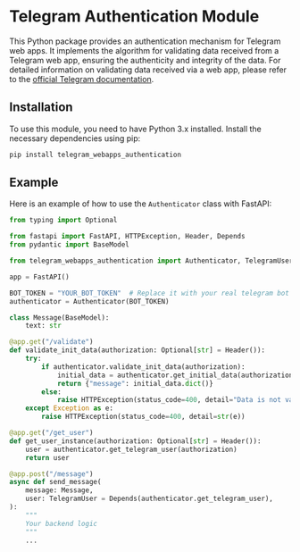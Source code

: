 # Telegram Authentication Module

This Python package provides an authentication mechanism for Telegram web apps. It implements the algorithm for validating data received from a Telegram web app, ensuring the authenticity and integrity of the data. For detailed information on validating data received via a web app, please refer to the [official Telegram documentation](https://core.telegram.org/bots/webapps#validating-data-received-via-the-web-app).

## Installation

To use this module, you need to have Python 3.x installed. Install the necessary dependencies using pip:

```bash
pip install telegram_webapps_authentication
```
## Example

Here is an example of how to use the `Authenticator` class with FastAPI:

```python
from typing import Optional

from fastapi import FastAPI, HTTPException, Header, Depends
from pydantic import BaseModel

from telegram_webapps_authentication import Authenticator, TelegramUser

app = FastAPI()

BOT_TOKEN = "YOUR_BOT_TOKEN"  # Replace it with your real telegram bot token
authenticator = Authenticator(BOT_TOKEN)

class Message(BaseModel):
    text: str

@app.get("/validate")
def validate_init_data(authorization: Optional[str] = Header()):
    try:
        if authenticator.validate_init_data(authorization):
            initial_data = authenticator.get_initial_data(authorization)
            return {"message": initial_data.dict()}
        else:
            raise HTTPException(status_code=400, detail="Data is not valid")
    except Exception as e:
        raise HTTPException(status_code=400, detail=str(e))

@app.get("/get_user")
def get_user_instance(authorization: Optional[str] = Header()):
    user = authenticator.get_telegram_user(authorization)
    return user

@app.post("/message")
async def send_message(
    message: Message,
    user: TelegramUser = Depends(authenticator.get_telegram_user),
):
    """
    Your backend logic
    """
    ...
```

